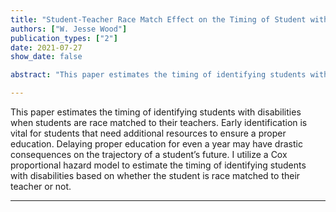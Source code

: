```yaml
---
title: "Student-Teacher Race Match Effect on the Timing of Student with Disability Identification"
authors: ["W. Jesse Wood"]
publication_types: ["2"]
date: 2021-07-27
show_date: false

abstract: "This paper estimates the timing of identifying students with disabilities when students are race matched to their teachers. Early identification is vital for students that need additional resources to ensure a proper education. Delaying proper education for even a year may have drastic consequences on the trajectory of a student’s future. I utilize a Cox proportional hazard model to estimate the timing of identifying students with disabilities based on whether the student is race matched to their teacher or not. "

---
```


This paper estimates the timing of identifying students with disabilities when students are race matched to their teachers. Early identification is vital for students that need additional resources to ensure a proper education. Delaying proper education for even a year may have drastic consequences on the trajectory of a student’s future. I utilize a Cox proportional hazard model to estimate the timing of identifying students with disabilities based on whether the student is race matched to their teacher or not. 

---